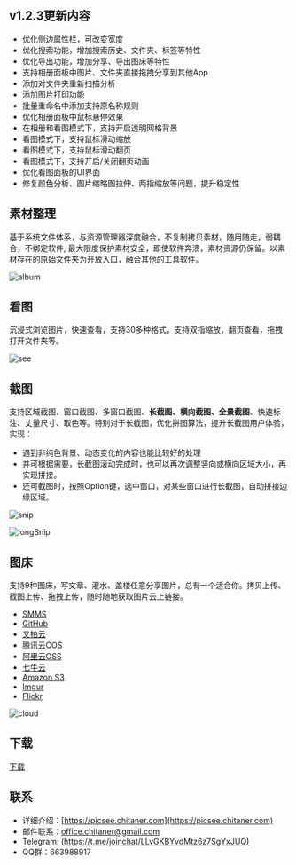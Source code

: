

## v1.2.3更新内容
- 优化侧边属性栏，可改变宽度
- 优化搜索功能，增加搜索历史、文件夹、标签等特性
- 优化导出功能，增加分享、导出图床等特性
- 支持相册面板中图片、文件夹直接拖拽分享到其他App
- 添加对文件夹重新扫描分析
- 添加图片打印功能
- 批量重命名中添加支持原名称规则
- 优化相册面板中鼠标悬停效果
- 在相册和看图模式下，支持开启透明网格背景
- 看图模式下，支持鼠标滑动缩放
- 看图模式下，支持鼠标滑动翻页
- 看图模式下，支持开启/关闭翻页动画
- 优化看图面板的UI界面
- 修复颜色分析、图片缩略图拉伸、两指缩放等问题，提升稳定性

## 素材整理
基于系统文件体系，与资源管理器深度融合，不复制拷贝素材，随用随走，弱耦合，不绑定软件, 最大限度保护素材安全，即使软件奔溃，素材资源仍保留。以素材存在的原始文件夹为开放入口，融合其他的工具软件。

![album](https://i.loli.net/2021/01/01/Z4dj3PAs9QNMbFn.png)

## 看图
沉浸式浏览图片，快速查看，支持30多种格式，支持双指缩放，翻页查看，拖拽打开文件夹等。

![see](https://i.loli.net/2021/01/01/kbBwiZCUJXMD674.png)

## 截图
支持区域截图、窗口截图、多窗口截图、**长截图、横向截图、全景截图**、快速标注、丈量尺寸、取色等。特别对于长截图，优化拼图算法，提升长截图用户体验，实现：

- 遇到非纯色背景、动态变化的内容也能比较好的处理
- 并可根据需要，长截图滚动完成时，也可以再次调整竖向或横向区域大小，再实现拼接。
- 还可截图时，按照Option键，选中窗口，对某些窗口进行长截图，自动拼接边缘区域。

![snip](https://i.loli.net/2021/01/01/mUiyD72bluoxqkB.png)



![longSnip](https://i.loli.net/2021/01/01/mtJYrp3aNWHl6xR.gif)


## 图床
支持9种图床，写文章、灌水、盖楼任意分享图片，总有一个适合你。拷贝上传、截图上传、拖拽上传，随时随地获取图片云上链接。

- [SMMS](https://picsee.chitaner.com/blog/Picsee_imageCloud_smms.html)
- [GitHub](https://picsee.chitaner.com/blog/Picsee_imageCloud_github.html)
- [又拍云](https://picsee.chitaner.com/blog/Picsee_imageCloud_upyun.html)
- [腾讯云COS](https://picsee.chitaner.com/blog/Picsee_imageCloud_tencent.html)
- [阿里云OSS](https://picsee.chitaner.com/blog/Picsee_imageCloud_aliyun.html)
- [七牛云](https://picsee.chitaner.com/blog/Picsee_imageCloud_qiniu.html)
- [Amazon S3](https://picsee.chitaner.com/blog/Picsee_imageCloud_amazonS3.html)
- [Imgur](https://picsee.chitaner.com/blog/Picsee_imageCloud_imgur.html)
- [Flickr](https://picsee.chitaner.com/blog/Picsee_imageCloud_flickr.html)

![cloud](https://i.loli.net/2021/01/01/iP1IbtLNUlOZcE2.png)

## 下载

[下载](https://apps.apple.com/cn/app/picsee-%E7%9C%8B%E5%9B%BE-%E6%88%AA%E5%9B%BE/id1454805783?mt=12)



## 联系
- 详细介绍：[https://picsee.chitaner.com](https://picsee.chitaner.com)
- 邮件联系：[office.chitaner@gmail.com](mailto:office.chitaner@gmail.com)
- Telegram: [(https://t.me/joinchat/LLvGKBYvdMtz6z7SgYxJUQ)](https://t.me/joinchat/LLvGKBYvdMtz6z7SgYxJUQ)
- QQ群：663988917
